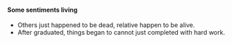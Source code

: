 #### Some sentiments living

- Others just happened to be dead, relative happen to be alive.
- After graduated, things began to cannot just completed with hard work.